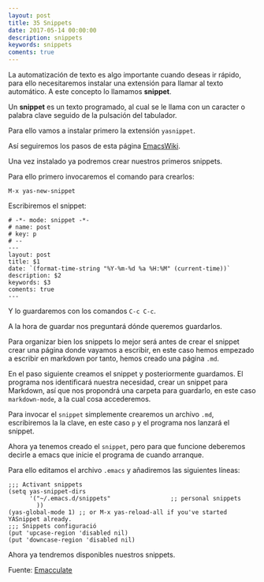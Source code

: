```yaml
---
layout: post
title: 35 Snippets
date: 2017-05-14 00:00:00
description: snippets
keywords: snippets
coments: true
---
```


La automatización de texto es algo importante cuando deseas ir rápido, para ello necesitaremos instalar una extensión para llamar al texto automático. A este concepto lo llamamos **snippet**.

Un **snippet** es un texto programado, al cual se le llama con un caracter o palabra clave seguido de la pulsación del tabulador.

Para ello vamos a instalar primero la extensión `yasnippet`.

Así seguiremos los pasos de esta página [EmacsWiki](https://www.emacswiki.org/emacs/Yasnippet).

Una vez instalado ya podremos crear nuestros primeros snippets.

Para ello primero invocaremos el comando para crearlos:

```
M-x yas-new-snippet
```

Escribiremos el snippet:

```
# -*- mode: snippet -*-
# name: post
# key: p
# --
---
layout: post
title: $1
date: `(format-time-string "%Y-%m-%d %a %H:%M" (current-time))`
description: $2 
keywords: $3
coments: true
---

```

Y lo guardaremos con los comandos `C-c C-c`.

A la hora de guardar nos preguntará dónde queremos guardarlos.

Para organizar bien los snippets lo mejor será antes de crear el snippet crear una página donde vayamos a escribir, en este caso hemos empezado a escribir en markdown por tanto, hemos creado una página `.md`.

En el paso siguiente creamos el snippet y posteriormente guardamos. El programa nos identificará nuestra necesidad, crear un snippet para Markdown, así que nos propondrá una carpeta para guardarlo, en este caso `markdown-mode`, a la cual cosa accederemos.

Para invocar el `snippet` simplemente crearemos un archivo `.md`, escribiremos la la clave, en este caso `p` y el programa nos lanzará el snippet.

Ahora ya tenemos creado el `snippet`, pero para que funcione deberemos decirle a emacs que inicie el programa de cuando arranque.

Para ello editamos el archivo `.emacs` y añadiremos las siguientes líneas:

```emacs
;;; Activant snippets
(setq yas-snippet-dirs
      '("~/.emacs.d/snippets"                 ;; personal snippets
        ))
(yas-global-mode 1) ;; or M-x yas-reload-all if you've started YASnippet already.
;;; Snippets configuració
(put 'upcase-region 'disabled nil)
(put 'downcase-region 'disabled nil)
```

Ahora ya tendremos disponibles nuestros snippets.

Fuente: [Emacculate](https://www.youtube.com/watch?v=-4O-ZYjQxks)
